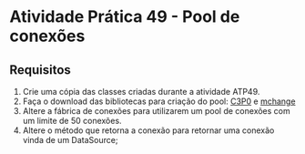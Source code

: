 # Atividade Prática 49 - Pool de conexões

## Requisitos
1. Crie uma cópia das classes criadas durante a atividade ATP49.
2. Faça o download das bibliotecas para criação do pool: [C3P0](https://repo1.maven.org/maven2/com/mchange/c3p0/0.9.5.4/c3p0-0.9.5.4.jar) e [mchange](https://repo1.maven.org/maven2/com/mchange/mchange-commons-java/0.2.15/mchange-commons-java-0.2.15.jar)
4. Altere a fábrica de conexões para utilizarem um pool de conexões com um limite de 50 conexões.
5. Altere o método que retorna a conexão para retornar uma conexão vinda de um DataSource;
